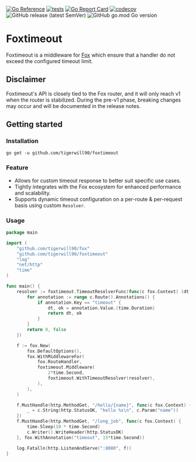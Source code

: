 [![Go Reference](https://pkg.go.dev/badge/github.com/tigerwill90/foxtimeout.svg)](https://pkg.go.dev/github.com/tigerwill90/foxtimeout)
[![tests](https://github.com/tigerwill90/foxtimeout/actions/workflows/tests.yaml/badge.svg)](https://github.com/tigerwill90/foxtimeout/actions?query=workflow%3Atests)
[![Go Report Card](https://goreportcard.com/badge/github.com/tigerwill90/foxtimeout)](https://goreportcard.com/report/github.com/tigerwill90/foxtimeout)
[![codecov](https://codecov.io/gh/tigerwill90/foxtimeout/branch/master/graph/badge.svg?token=D6qSTlzEcE)](https://codecov.io/gh/tigerwill90/foxtimeout)
![GitHub release (latest SemVer)](https://img.shields.io/github/v/release/tigerwill90/foxtimeout)
![GitHub go.mod Go version](https://img.shields.io/github/go-mod/go-version/tigerwill90/foxtimeout)

# Foxtimeout

Foxtimeout is a middleware for [Fox](https://github.com/tigerwill90/fox) which ensure that a handler do not exceed the
configured timeout limit.

## Disclaimer
Foxtimeout's API is closely tied to the Fox router, and it will only reach v1 when the router is stabilized.
During the pre-v1 phase, breaking changes may occur and will be documented in the release notes.

## Getting started
### Installation

````shell
go get -u github.com/tigerwill90/foxtimeout
````
### Feature
- Allows for custom timeout response to better suit specific use cases.
- Tightly integrates with the Fox ecosystem for enhanced performance and scalability.
- Supports dynamic timeout configuration on a per-route & per-request basis using custom `Resolver`.

### Usage
````go
package main

import (
	"github.com/tigerwill90/fox"
	"github.com/tigerwill90/foxtimeout"
	"log"
	"net/http"
	"time"
)

func main() {
	resolver := foxtimeout.TimeoutResolverFunc(func(c fox.Context) (dt time.Duration, ok bool) {
		for annotation := range c.Route().Annotations() {
			if annotation.Key == "timeout" {
				dt, ok = annotation.Value.(time.Duration)
				return dt, ok
			}
		}
		return 0, false
	})

	f := fox.New(
		fox.DefaultOptions(),
		fox.WithMiddlewareFor(
			fox.RouteHandler,
			foxtimeout.Middleware(
				2*time.Second,
				foxtimeout.WithTimeoutResolver(resolver),
			),
		),
	)

	f.MustHandle(http.MethodGet, "/hello/{name}", func(c fox.Context) {
		_ = c.String(http.StatusOK, "hello %s\n", c.Param("name"))
	})
	f.MustHandle(http.MethodGet, "/long_job", func(c fox.Context) {
		time.Sleep(10 * time.Second)
		c.Writer().WriteHeader(http.StatusOK)
	}, fox.WithAnnotation("timeout", 15*time.Second))

	log.Fatalln(http.ListenAndServe(":8080", f))
}
````
